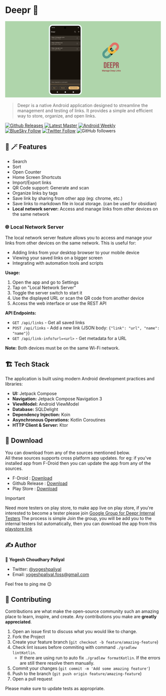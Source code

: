 # Deepr 🔗

![./fastlane/metadata/android/en-US/images/featureGraphic.png](./fastlane/metadata/android/en-US/images/featureGraphic.png)

> Deepr is a native Android application designed to streamline the management and testing of links. It provides a simple and efficient way to store, organize, and open links.

[![Github Releases](https://img.shields.io/github/v/release/yogeshpaliyal/Deepr?style=for-the-badge)](https://github.com/yogeshpaliyal/Deepr/releases/latest)
[![Latest Master](https://img.shields.io/badge/Master-master?color=7885FF&label=Build&logo=android&style=for-the-badge)](https://github.com/yogeshpaliyal/Deepr/releases/download/latest-master/app-debug.apk)
[![Android Weekly](https://img.shields.io/badge/Android%20Weekly-%23685-2CA3E6.svg?style=for-the-badge)](http://androidweekly.net/issues/issue-685)    
[![BlueSky Follow](https://img.shields.io/badge/Bluesky-Follow-blue?style=for-the-badge&logo=bluesky&logoColor=%23fff&color=%23333&labelColor=%230285FF)](https://bsky.app/profile/yogeshpaliyal.com)
[![Twitter Follow](https://img.shields.io/twitter/follow/yogeshpaliyal?label=Follow&style=social)](https://twitter.com/intent/follow?screen_name=yogeshpaliyal)
![GitHub followers](https://img.shields.io/github/followers/yogeshpaliyal)

## 🎩 🪄 Features
- Search
- Sort
- Open Counter
- Home Screen Shortcuts
- Import/Export links
- QR Code support: Generate and scan
- Organize links by tags
- Save link by sharing from other app (eg: chrome, etc.)
- Save links to markdown file in local storage. (can be used for obsidian)
- **Local network server:** Access and manage links from other devices on the same network

### 🌐 Local Network Server

The local network server feature allows you to access and manage your links from other devices on the same network. This is useful for:
- Adding links from your desktop browser to your mobile device
- Viewing your saved links on a bigger screen
- Integrating with automation tools and scripts

**Usage:**
1. Open the app and go to Settings
2. Tap on "Local Network Server"
3. Toggle the server switch to start it
4. Use the displayed URL or scan the QR code from another device
5. Access the web interface or use the REST API

**API Endpoints:**
- `GET /api/links` - Get all saved links
- `POST /api/links` - Add a new link (JSON body: `{"link": "url", "name": "name"}`)
- `GET /api/link-info?url=<url>` - Get metadata for a URL

**Note:** Both devices must be on the same Wi-Fi network.

## 🏗️ Tech Stack

The application is built using modern Android development practices and libraries:

- **UI:** Jetpack Compose
- **Navigation:** Jetpack Compose Navigation 3
- **ViewModel:** Android ViewModel
- **Database:** SQLDelight
- **Dependency Injection:** Koin
- **Asynchronous Operations:** Kotlin Coroutines
- **HTTP Client & Server:** Ktor

## 📲 Download
You can download from any of the sources mentioned below.  
All these sources supports cross platform app updates. for eg: if you've installed app from F-Droid then you can update the app from any of the sources.
  
- F-Droid : [Download](https://f-droid.org/packages/com.yogeshpaliyal.deepr/)
- Github Release : [Download](https://github.com/yogeshpaliyal/Deepr/releases/latest)
- Play Store : [Download](https://play.google.com/store/apps/details?id=com.yogeshpaliyal.deepr.pro)

> [!IMPORTANT]
> Need more testers on play store, to make app live on play store, if you're interested to become a tester please join [Google Group for Deepr Internal Testers](https://groups.google.com/u/0/g/deepr-internal-testers)
> The process is simple Join the group, you will be add you to the internal testers list automatically, then you can download the app from this [playstore link](https://play.google.com/store/apps/details?id=com.yogeshpaliyal.deepr)

## ✍️ Author

👤 **Yogesh Choudhary Paliyal**

* Twitter: <a href="https://twitter.com/yogeshpaliyal" target="_blank">@yogeshpaliyal</a>
* Email: yogeshpaliyal.foss@gmail.com

Feel free to ping me 😉

## 🤝 Contributing

Contributions are what make the open-source community such an amazing place to learn, inspire, and create. Any
contributions you make are **greatly appreciated**.

1. Open an issue first to discuss what you would like to change.
2. Fork the Project
3. Create your feature branch (`git checkout -b feature/amazing-feature`)
4. Check lint issues before commiting with command `./gradlew lintKotlin`.
   - If there are using run to auto fix `./gradlew formatKotlin`. If the errors are still there resolve them manually. 
6. Commit your changes (`git commit -m 'Add some amazing feature'`)
7. Push to the branch (`git push origin feature/amazing-feature`)
8. Open a pull request

Please make sure to update tests as appropriate.
